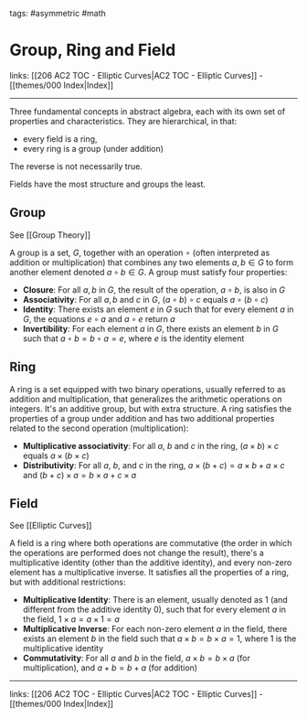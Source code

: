 tags: #asymmetric #math 

# Group, Ring and Field

links: [[206 AC2 TOC - Elliptic Curves|AC2 TOC - Elliptic Curves]] - [[themes/000 Index|Index]]

---

Three fundamental concepts in abstract algebra, each with its own set of properties and characteristics. They are hierarchical, in that:

* every field is a ring, 
* every ring is a group (under addition)

The reverse is not necessarily true. 

Fields have the most structure and groups the least.

## Group

See [[Group Theory]]

A group is a set, $G$, together with an operation $\circ$ (often interpreted as addition or multiplication) that combines any two elements $a, b \in G$ to form another element denoted $a \circ b \in G$. A group must satisfy four properties:

- **Closure**: For all $a, b$ in $G$, the result of the operation, $a \circ b$, is also in $G$
- **Associativity**: For all $a, b$ and $c$ in $G$, $(a \circ b) \circ c$ equals $a \circ (b \circ c)$
- **Identity**: There exists an element $e$ in $G$ such that for every element $a$ in $G$, the equations $e \circ a$ and $a \circ e$ return $a$
- **Invertibility**: For each element $a$ in $G$, there exists an element $b$ in $G$ such that $a \circ b = b \circ a = e$, where $e$ is the identity element

## Ring

A ring is a set equipped with two binary operations, usually referred to as addition and multiplication, that generalizes the arithmetic operations on integers. It's an additive group, but with extra structure. A ring satisfies the properties of a group under addition and has two additional properties related to the second operation (multiplication):

- **Multiplicative associativity**: For all $a$, $b$ and $c$ in the ring, $(a \times b) \times c$ equals $a \times (b \times c)$
- **Distributivity**: For all $a$, $b$, and $c$ in the ring, $a \times (b+c) = a \times b + a \times c$ and $(b+c) \times a = b \times a + c \times a$

## Field

See [[Elliptic Curves]]

A field is a ring where both operations are commutative (the order in which the operations are performed does not change the result), there's a multiplicative identity (other than the additive identity), and every non-zero element has a multiplicative inverse. It satisfies all the properties of a ring, but with additional restrictions:

- **Multiplicative Identity**: There is an element, usually denoted as $1$ (and different from the additive identity $0$), such that for every element $a$ in the field, $1 \times a = a \times 1 = a$
- **Multiplicative Inverse**: For each non-zero element $a$ in the field, there exists an element $b$ in the field such that $a \times b = b \times a = 1$, where $1$ is the multiplicative identity
- **Commutativity**: For all $a$ and $b$ in the field, $a \times b = b \times a$ (for multiplication), and $a+b = b+a$ (for addition)

---
links: [[206 AC2 TOC - Elliptic Curves|AC2 TOC - Elliptic Curves]] - [[themes/000 Index|Index]]